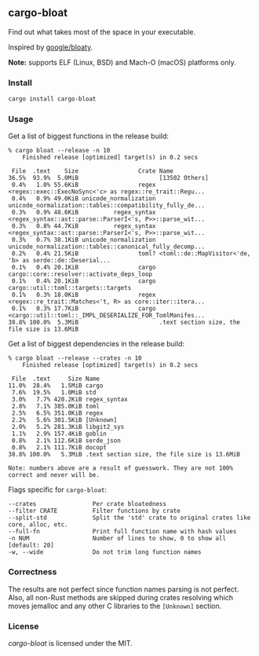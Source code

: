 ## cargo-bloat

Find out what takes most of the space in your executable.

Inspired by [google/bloaty](https://github.com/google/bloaty).

**Note:** supports ELF (Linux, BSD) and Mach-O (macOS) platforms only.

### Install

```bash
cargo install cargo-bloat
```

### Usage

Get a list of biggest functions in the release build:

```
% cargo bloat --release -n 10
    Finished release [optimized] target(s) in 0.2 secs

 File  .text    Size                 Crate Name
36.5%  93.9%  5.0MiB                       [13502 Others]
 0.4%   1.0% 55.6KiB                 regex <regex::exec::ExecNoSync<'c> as regex::re_trait::Regu...
 0.4%   0.9% 49.0KiB unicode_normalization unicode_normalization::tables::compatibility_fully_de...
 0.3%   0.9% 48.6KiB          regex_syntax <regex_syntax::ast::parse::ParserI<'s, P>>::parse_wit...
 0.3%   0.8% 44.7KiB          regex_syntax <regex_syntax::ast::parse::ParserI<'s, P>>::parse_wit...
 0.3%   0.7% 38.1KiB unicode_normalization unicode_normalization::tables::canonical_fully_decomp...
 0.2%   0.4% 21.5KiB                 toml? <toml::de::MapVisitor<'de, 'b> as serde::de::Deserial...
 0.1%   0.4% 20.1KiB                 cargo cargo::core::resolver::activate_deps_loop
 0.1%   0.4% 20.1KiB                 cargo cargo::util::toml::targets::targets
 0.1%   0.3% 18.0KiB                 regex <regex::re_trait::Matches<'t, R> as core::iter::itera...
 0.1%   0.3% 17.7KiB                 cargo <cargo::util::toml::_IMPL_DESERIALIZE_FOR_TomlManifes...
38.8% 100.0%  5.3MiB                       .text section size, the file size is 13.6MiB
```

Get a list of biggest dependencies in the release build:
```
% cargo bloat --release --crates -n 10
    Finished release [optimized] target(s) in 0.2 secs

 File  .text     Size Name
11.0%  28.4%   1.5MiB cargo
 7.6%  19.5%   1.0MiB std
 3.0%   7.7% 420.2KiB regex_syntax
 2.8%   7.1% 385.0KiB toml
 2.5%   6.5% 351.0KiB regex
 2.2%   5.6% 301.5KiB [Unknown]
 2.0%   5.2% 281.3KiB libgit2_sys
 1.1%   2.9% 157.4KiB goblin
 0.8%   2.1% 112.6KiB serde_json
 0.8%   2.1% 111.7KiB docopt
38.8% 100.0%   5.3MiB .text section size, the file size is 13.6MiB

Note: numbers above are a result of guesswork. They are not 100% correct and never will be.
```

Flags specific for `cargo-bloat`:
```
--crates                Per crate bloatedness
--filter CRATE          Filter functions by crate
--split-std             Split the 'std' crate to original crates like core, alloc, etc.
--full-fn               Print full function name with hash values
-n NUM                  Number of lines to show, 0 to show all [default: 20]
-w, --wide              Do not trim long function names
```

### Correctness

The results are not perfect since function names parsing is not perfect.
Also, all non-Rust methods are skipped during crates resolving which moves jemalloc
and any other C libraries to the `[Unknown]` section.

### License

*cargo-bloat* is licensed under the MIT.
